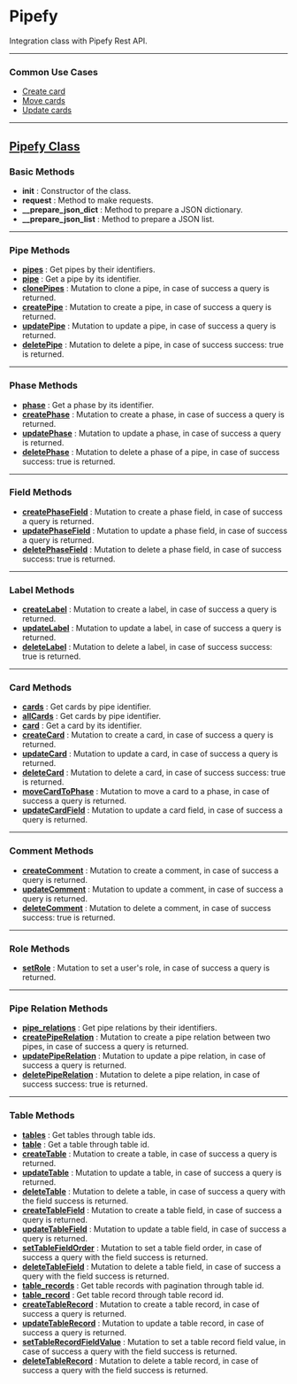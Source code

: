 # Pipefy
Integration class with Pipefy Rest API.

---

### **Common Use Cases**
- [Create card](https://github.com/filipecarbonera/Pipefy/blob/main/create_card.py)
- [Move cards](https://github.com/filipecarbonera/Pipefy/blob/main/move_cards.py)
- [Update cards](https://github.com/filipecarbonera/Pipefy/blob/main/update_cards.py)

---

## [Pipefy Class](https://github.com/filipecarbonera/Pipefy/blob/main/pipefy_classes.py)

### Basic Methods
- **__init__** : Constructor of the class.
- **request** : Method to make requests.
- **__prepare_json_dict** : Method to prepare a JSON dictionary.
- **__prepare_json_list** : Method to prepare a JSON list.

---

### Pipe Methods
- [**pipes**](https://github.com/filipecarbonera/Pipefy/blob/991055403d6f750a57ad86ee9a5c7f3a4e93e04d/pipefy_classes.py#L49) : Get pipes by their identifiers.
- [**pipe**](https://github.com/filipecarbonera/Pipefy/blob/991055403d6f750a57ad86ee9a5c7f3a4e93e04d/pipefy_classes.py#L61) : Get a pipe by its identifier.
- [**clonePipes**](https://github.com/filipecarbonera/Pipefy/blob/991055403d6f750a57ad86ee9a5c7f3a4e93e04d/pipefy_classes.py#L73) : Mutation to clone a pipe, in case of success a query is returned.
- [**createPipe**](https://github.com/filipecarbonera/Pipefy/blob/991055403d6f750a57ad86ee9a5c7f3a4e93e04d/pipefy_classes.py#L85) : Mutation to create a pipe, in case of success a query is returned.
- [**updatePipe**](https://github.com/filipecarbonera/Pipefy/blob/991055403d6f750a57ad86ee9a5c7f3a4e93e04d/pipefy_classes.py#L116) : Mutation to update a pipe, in case of success a query is returned.
- [**deletePipe**](https://github.com/filipecarbonera/Pipefy/blob/991055403d6f750a57ad86ee9a5c7f3a4e93e04d/pipefy_classes.py#L151) : Mutation to delete a pipe, in case of success success: true is returned.

---

### Phase Methods
- [**phase**](https://github.com/filipecarbonera/Pipefy/blob/991055403d6f750a57ad86ee9a5c7f3a4e93e04d/pipefy_classes.py#L163) : Get a phase by its identifier.
- [**createPhase**](https://github.com/filipecarbonera/Pipefy/blob/991055403d6f750a57ad86ee9a5c7f3a4e93e04d/pipefy_classes.py#L173) : Mutation to create a phase, in case of success a query is returned.
- [**updatePhase**](https://github.com/filipecarbonera/Pipefy/blob/991055403d6f750a57ad86ee9a5c7f3a4e93e04d/pipefy_classes.py#L202) : Mutation to update a phase, in case of success a query is returned.
- [**deletePhase**](https://github.com/filipecarbonera/Pipefy/blob/991055403d6f750a57ad86ee9a5c7f3a4e93e04d/pipefy_classes.py#L229) : Mutation to delete a phase of a pipe, in case of success success: true is returned.

---

### Field Methods
- [**createPhaseField**](https://github.com/filipecarbonera/Pipefy/blob/991055403d6f750a57ad86ee9a5c7f3a4e93e04d/pipefy_classes.py#L240) : Mutation to create a phase field, in case of success a query is returned.
- [**updatePhaseField**](https://github.com/filipecarbonera/Pipefy/blob/991055403d6f750a57ad86ee9a5c7f3a4e93e04d/pipefy_classes.py#L270) : Mutation to update a phase field, in case of success a query is returned.
- [**deletePhaseField**](https://github.com/filipecarbonera/Pipefy/blob/991055403d6f750a57ad86ee9a5c7f3a4e93e04d/pipefy_classes.py#L296) : Mutation to delete a phase field, in case of success success: true is returned.

---

### Label Methods
- [**createLabel**](https://github.com/filipecarbonera/Pipefy/blob/991055403d6f750a57ad86ee9a5c7f3a4e93e04d/pipefy_classes.py#L308) : Mutation to create a label, in case of success a query is returned.
- [**updateLabel**](https://github.com/filipecarbonera/Pipefy/blob/991055403d6f750a57ad86ee9a5c7f3a4e93e04d/pipefy_classes.py#L330) : Mutation to update a label, in case of success a query is returned.
- [**deleteLabel**](https://github.com/filipecarbonera/Pipefy/blob/991055403d6f750a57ad86ee9a5c7f3a4e93e04d/pipefy_classes.py#L351) : Mutation to delete a label, in case of success success: true is returned.

---

### Card Methods
- [**cards**](https://github.com/filipecarbonera/Pipefy/blob/991055403d6f750a57ad86ee9a5c7f3a4e93e04d/pipefy_classes.py#L363) : Get cards by pipe identifier.
- [**allCards**](https://github.com/filipecarbonera/Pipefy/blob/991055403d6f750a57ad86ee9a5c7f3a4e93e04d/pipefy_classes.py#L376) : Get cards by pipe identifier.
- [**card**](https://github.com/filipecarbonera/Pipefy/blob/991055403d6f750a57ad86ee9a5c7f3a4e93e04d/pipefy_classes.py#L388) : Get a card by its identifier.
- [**createCard**](https://github.com/filipecarbonera/Pipefy/blob/991055403d6f750a57ad86ee9a5c7f3a4e93e04d/pipefy_classes.py#L399) : Mutation to create a card, in case of success a query is returned.
- [**updateCard**](https://github.com/filipecarbonera/Pipefy/blob/991055403d6f750a57ad86ee9a5c7f3a4e93e04d/pipefy_classes.py#L420) : Mutation to update a card, in case of success a query is returned.
- [**deleteCard**](https://github.com/filipecarbonera/Pipefy/blob/991055403d6f750a57ad86ee9a5c7f3a4e93e04d/pipefy_classes.py#L445) : Mutation to delete a card, in case of success success: true is returned.
- [**moveCardToPhase**](https://github.com/filipecarbonera/Pipefy/blob/991055403d6f750a57ad86ee9a5c7f3a4e93e04d/pipefy_classes.py#L454) : Mutation to move a card to a phase, in case of success a query is returned.
- [**updateCardField**](https://github.com/filipecarbonera/Pipefy/blob/991055403d6f750a57ad86ee9a5c7f3a4e93e04d/pipefy_classes.py#L473) : Mutation to update a card field, in case of success a query is returned.

---

### Comment Methods
- [**createComment**](https://github.com/filipecarbonera/Pipefy/blob/991055403d6f750a57ad86ee9a5c7f3a4e93e04d/pipefy_classes.py#L496) : Mutation to create a comment, in case of success a query is returned.
- [**updateComment**](https://github.com/filipecarbonera/Pipefy/blob/991055403d6f750a57ad86ee9a5c7f3a4e93e04d/pipefy_classes.py#L515) : Mutation to update a comment, in case of success a query is returned.
- [**deleteComment**](https://github.com/filipecarbonera/Pipefy/blob/991055403d6f750a57ad86ee9a5c7f3a4e93e04d/pipefy_classes.py#L534) : Mutation to delete a comment, in case of success success: true is returned.

---

### Role Methods
- [**setRole**](https://github.com/filipecarbonera/Pipefy/blob/991055403d6f750a57ad86ee9a5c7f3a4e93e04d/pipefy_classes.py#L545) : Mutation to set a user's role, in case of success a query is returned.

---

### Pipe Relation Methods
- [**pipe_relations**](https://github.com/filipecarbonera/Pipefy/blob/991055403d6f750a57ad86ee9a5c7f3a4e93e04d/pipefy_classes.py#L566) : Get pipe relations by their identifiers.
- [**createPipeRelation**](https://github.com/filipecarbonera/Pipefy/blob/991055403d6f750a57ad86ee9a5c7f3a4e93e04d/pipefy_classes.py#L577) : Mutation to create a pipe relation between two pipes, in case of success a query is returned.
- [**updatePipeRelation**](https://github.com/filipecarbonera/Pipefy/blob/991055403d6f750a57ad86ee9a5c7f3a4e93e04d/pipefy_classes.py#L614) : Mutation to update a pipe relation, in case of success a query is returned.
- [**deletePipeRelation**](https://github.com/filipecarbonera/Pipefy/blob/991055403d6f750a57ad86ee9a5c7f3a4e93e04d/pipefy_classes.py#L649) : Mutation to delete a pipe relation, in case of success success: true is returned.

---

### Table Methods
- [**tables**](https://github.com/filipecarbonera/Pipefy/blob/991055403d6f750a57ad86ee9a5c7f3a4e93e04d/pipefy_classes.py#L660) : Get tables through table ids.
- [**table**](https://github.com/filipecarbonera/Pipefy/blob/991055403d6f750a57ad86ee9a5c7f3a4e93e04d/pipefy_classes.py#L669) : Get a table through table id.
- [**createTable**](https://github.com/filipecarbonera/Pipefy/blob/991055403d6f750a57ad86ee9a5c7f3a4e93e04d/pipefy_classes.py#L681) : Mutation to create a table, in case of success a query is returned.
- [**updateTable**](https://github.com/filipecarbonera/Pipefy/blob/991055403d6f750a57ad86ee9a5c7f3a4e93e04d/pipefy_classes.py#L706) : Mutation to update a table, in case of success a query is returned.
- [**deleteTable**](https://github.com/filipecarbonera/Pipefy/blob/991055403d6f750a57ad86ee9a5c7f3a4e93e04d/pipefy_classes.py#L742) : Mutation to delete a table, in case of success a query with the field success is returned.
- [**createTableField**](https://github.com/filipecarbonera/Pipefy/blob/991055403d6f750a57ad86ee9a5c7f3a4e93e04d/pipefy_classes.py#L751) : Mutation to create a table field, in case of success a query is returned.
- [**updateTableField**](https://github.com/filipecarbonera/Pipefy/blob/991055403d6f750a57ad86ee9a5c7f3a4e93e04d/pipefy_classes.py#L785) : Mutation to update a table field, in case of success a query is returned.
- [**setTableFieldOrder**](https://github.com/filipecarbonera/Pipefy/blob/991055403d6f750a57ad86ee9a5c7f3a4e93e04d/pipefy_classes.py#L819) : Mutation to set a table field order, in case of success a query with the field success is returned.
- [**deleteTableField**](https://github.com/filipecarbonera/Pipefy/blob/991055403d6f750a57ad86ee9a5c7f3a4e93e04d/pipefy_classes.py#L838) : Mutation to delete a table field, in case of success a query with the field success is returned.
- [**table_records**](https://github.com/filipecarbonera/Pipefy/blob/991055403d6f750a57ad86ee9a5c7f3a4e93e04d/pipefy_classes.py#L848) : Get table records with pagination through table id.
- [**table_record**](https://github.com/filipecarbonera/Pipefy/blob/991055403d6f750a57ad86ee9a5c7f3a4e93e04d/pipefy_classes.py#L859) : Get table record through table record id.
- [**createTableRecord**](https://github.com/filipecarbonera/Pipefy/blob/991055403d6f750a57ad86ee9a5c7f3a4e93e04d/pipefy_classes.py#L871) : Mutation to create a table record, in case of success a query is returned.
- [**updateTableRecord**](https://github.com/filipecarbonera/Pipefy/blob/991055403d6f750a57ad86ee9a5c7f3a4e93e04d/pipefy_classes.py#L894) : Mutation to update a table record, in case of success a query is returned.
- [**setTableRecordFieldValue**](https://github.com/filipecarbonera/Pipefy/blob/991055403d6f750a57ad86ee9a5c7f3a4e93e04d/pipefy_classes.py#L915) : Mutation to set a table record field value, in case of success a query with the field success is returned.
- [**deleteTableRecord**](https://github.com/filipecarbonera/Pipefy/blob/991055403d6f750a57ad86ee9a5c7f3a4e93e04d/pipefy_classes.py#L936) : Mutation to delete a table record, in case of success a query with the field success is returned.
